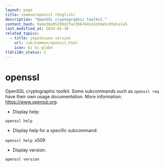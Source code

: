 ```yaml
---
layout: page
title: common/openssl (English)
description: "OpenSSL cryptographic toolkit."
content_hash: 9ade38a95209d2fa2366744142d36e5c95dce1a5
last_modified_at: 2024-01-30
related_topics:
  - title: українська version
    url: /uk/common/openssl.html
    icon: bi bi-globe
tldri18n_status: 2
---
```

# openssl

OpenSSL cryptographic toolkit.
Some subcommands such as `openssl req` have their own usage documentation.
More information: <https://www.openssl.org>.

- Display help:

`openssl help`

- Display help for a specific subcommand:

`openssl help `<span class="tldr-var badge badge-pill bg-dark-lm bg-white-dm text-white-lm text-dark-dm font-weight-bold">x509</span>

- Display version:

`openssl version`

